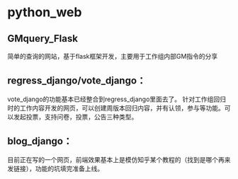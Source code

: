 # python_web

## GMquery_Flask

简单的查询的网站，基于flask框架开发，主要用于工作组内部GM指令的分享

## regress_django/vote_django：

vote_django的功能基本已经整合到regress_django里面去了。
针对工作组回归时的工作内容开发的网页，可以创建周版本回归内容，并有认领，参与等功能。可以发起投票，支持问卷，投票，公告三种类型。

## blog_django：

目前正在写的一个网页，前端效果基本上是模仿知乎某个教程的（找到是哪个再来发链接），功能的坑填完准备上线。

